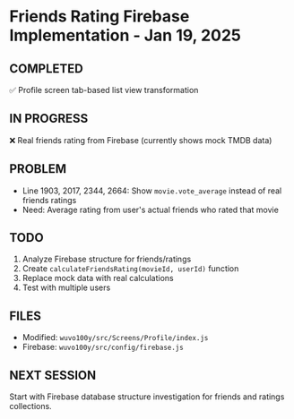 # Friends Rating Firebase Implementation - Jan 19, 2025

## COMPLETED
✅ Profile screen tab-based list view transformation

## IN PROGRESS  
❌ Real friends rating from Firebase (currently shows mock TMDB data)

## PROBLEM
- Line 1903, 2017, 2344, 2664: Show `movie.vote_average` instead of real friends ratings
- Need: Average rating from user's actual friends who rated that movie

## TODO
1. Analyze Firebase structure for friends/ratings
2. Create `calculateFriendsRating(movieId, userId)` function  
3. Replace mock data with real calculations
4. Test with multiple users

## FILES
- Modified: `wuvo100y/src/Screens/Profile/index.js`
- Firebase: `wuvo100y/src/config/firebase.js`

## NEXT SESSION
Start with Firebase database structure investigation for friends and ratings collections.